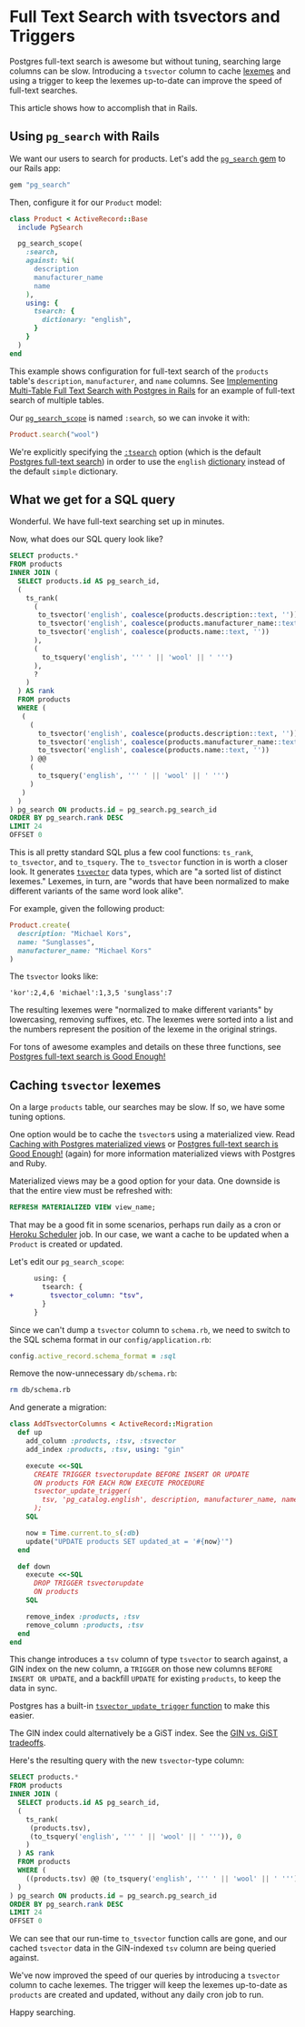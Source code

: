 # Full Text Search with tsvectors and Triggers

Postgres full-text search is awesome
but without tuning, searching large columns can be slow.
Introducing a `tsvector` column to cache [lexemes]
and using a trigger to keep the lexemes up-to-date
can improve the speed of full-text searches.

[lexemes]: http://www.postgresql.org/docs/9.4/static/textsearch-intro.html

This article shows how to accomplish that in Rails.

## Using `pg_search` with Rails

We want our users to search for products.
Let's add the [`pg_search` gem](https://github.com/Casecommons/pg_search)
to our Rails app:

```ruby
gem "pg_search"
```

Then, configure it for our `Product` model:

```ruby
class Product < ActiveRecord::Base
  include PgSearch

  pg_search_scope(
    :search,
    against: %i(
      description
      manufacturer_name
      name
    ),
    using: {
      tsearch: {
        dictionary: "english",
      }
    }
  )
end
```

This example shows configuration for
full-text search of the `products` table's
`description`, `manufacturer`, and `name` columns.
See [Implementing Multi-Table Full Text Search with Postgres in Rails][multi]
for an example of full-text search of multiple tables.

[multi]: https://thoughtbot.com/blog/implementing-multi-table-full-text-search-with-postgres

Our [`pg_search_scope`][scope] is named `:search`,
so we can invoke it with:

[scope]: https://github.com/Casecommons/pg_search#pg_search_scope

```ruby
Product.search("wool")
```

We're explicitly specifying the [`:tsearch`][tsearch] option
(which is the default [Postgres full-text search][default])
in order to use the `english` [dictionary] instead of the default
`simple` dictionary.

[tsearch]: https://github.com/Casecommons/pg_search#tsearch-full-text-search
[default]: http://www.postgresql.org/docs/current/static/textsearch-intro.html
[dictionary]: http://www.postgresql.org/docs/current/static/textsearch-dictionaries.html

## What we get for a SQL query

Wonderful. We have full-text searching set up in minutes.

Now, what does our SQL query look like?

```sql
SELECT products.*
FROM products
INNER JOIN (
  SELECT products.id AS pg_search_id,
  (
    ts_rank(
      (
       to_tsvector('english', coalesce(products.description::text, '')) ||
       to_tsvector('english', coalesce(products.manufacturer_name::text, '')) ||
       to_tsvector('english', coalesce(products.name::text, ''))
      ),
      (
        to_tsquery('english', ''' ' || 'wool' || ' ''')
      ),
      ?
    )
  ) AS rank
  FROM products
  WHERE (
   (
     (
       to_tsvector('english', coalesce(products.description::text, '')) ||
       to_tsvector('english', coalesce(products.manufacturer_name::text, '')) ||
       to_tsvector('english', coalesce(products.name::text, ''))
     ) @@
     (
       to_tsquery('english', ''' ' || 'wool' || ' ''')
     )
   )
  )
) pg_search ON products.id = pg_search.pg_search_id
ORDER BY pg_search.rank DESC
LIMIT 24
OFFSET 0
```

This is all pretty standard SQL plus a few cool functions:
`ts_rank`, `to_tsvector`, and `to_tsquery`.
The `to_tsvector` function in is worth a closer look.
It generates [`tsvector`][tsvector] data types,
which are "a sorted list of distinct lexemes."
Lexemes, in turn, are "words that have been normalized
to make different variants of the same word look alike".

[tsvector]: http://www.postgresql.org/docs/9.4/static/datatype-textsearch.html

For example, given the following product:

```ruby
Product.create(
  description: "Michael Kors",
  name: "Sunglasses",
  manufacturer_name: "Michael Kors"
)
```

The `tsvector` looks like:

```
'kor':2,4,6 'michael':1,3,5 'sunglass':7
```

The resulting lexemes were "normalized to make different variants" by
lowercasing, removing suffixes, etc.
The lexemes were sorted into a list and the numbers represent
the position of the lexeme in the original strings.

For tons of awesome examples and details on these three functions, see
[Postgres full-text search is Good Enough!][good]

[good]: http://blog.lostpropertyhq.com/postgres-full-text-search-is-good-enough/

## Caching `tsvector` lexemes

On a large `products` table,
our searches may be slow.
If so, we have some tuning options.

One option would be to cache the `tsvector`s using a materialized view.
Read [Caching with Postgres materialized views][view] or
[Postgres full-text search is Good Enough!][good] (again)
for more information materialized views with Postgres and Ruby.

[view]: http://www.matchingnotes.com/caching-with-postgres-materialized-views.html

Materialized views may be a good option for your data.
One downside is that the entire view must be refreshed with:

```sql
REFRESH MATERIALIZED VIEW view_name;
```

That may be a good fit in some scenarios,
perhaps run daily as a cron or [Heroku Scheduler] job.
In our case,
we want a cache to be updated
when a `Product` is created or updated.

[Heroku Scheduler]: https://devcenter.heroku.com/articles/scheduler

Let's edit our `pg_search_scope`:

```diff
      using: {
        tsearch: {
+         tsvector_column: "tsv",
        }
      }
```

Since we can't dump a `tsvector` column to `schema.rb`,
we need to switch to the SQL schema format
in our `config/application.rb`:

```ruby
config.active_record.schema_format = :sql
```

Remove the now-unnecessary `db/schema.rb`:

```bash
rm db/schema.rb
```

And generate a migration:

```ruby
class AddTsvectorColumns < ActiveRecord::Migration
  def up
    add_column :products, :tsv, :tsvector
    add_index :products, :tsv, using: "gin"

    execute <<-SQL
      CREATE TRIGGER tsvectorupdate BEFORE INSERT OR UPDATE
      ON products FOR EACH ROW EXECUTE PROCEDURE
      tsvector_update_trigger(
        tsv, 'pg_catalog.english', description, manufacturer_name, name
      );
    SQL

    now = Time.current.to_s(:db)
    update("UPDATE products SET updated_at = '#{now}'")
  end

  def down
    execute <<-SQL
      DROP TRIGGER tsvectorupdate
      ON products
    SQL

    remove_index :products, :tsv
    remove_column :products, :tsv
  end
end
```

This change introduces a `tsv` column of type `tsvector` to search against,
a GIN index on the new column,
a `TRIGGER` on those new columns `BEFORE INSERT OR UPDATE`,
and a backfill `UPDATE` for existing `products`,
to keep the data in sync.

Postgres has a built-in [`tsvector_update_trigger` function][trigger]
to make this easier.

[trigger]: http://www.postgresql.org/docs/9.3/static/textsearch-features.html#TEXTSEARCH-UPDATE-TRIGGERS

The GIN index could alternatively be a GiST index.
See the [GIN vs. GiST tradeoffs][tradeoff].

[tradeoff]: http://www.postgresql.org/docs/9.4/static/textsearch-indexes.html

Here's the resulting query with the new `tsvector`-type column:

```sql
SELECT products.*
FROM products
INNER JOIN (
  SELECT products.id AS pg_search_id,
  (
    ts_rank(
     (products.tsv),
     (to_tsquery('english', ''' ' || 'wool' || ' ''')), 0
    )
  ) AS rank
  FROM products
  WHERE (
    ((products.tsv) @@ (to_tsquery('english', ''' ' || 'wool' || ' ''')))
  )
) pg_search ON products.id = pg_search.pg_search_id
ORDER BY pg_search.rank DESC
LIMIT 24
OFFSET 0
```

We can see that our run-time `to_tsvector` function calls are gone,
and our cached `tsvector` data in the
GIN-indexed `tsv` column are being queried against.

We've now improved the speed of our queries
by introducing a `tsvector` column to cache lexemes.
The trigger will keep the lexemes up-to-date
as `products` are created and updated,
without any daily cron job to run.

Happy searching.
